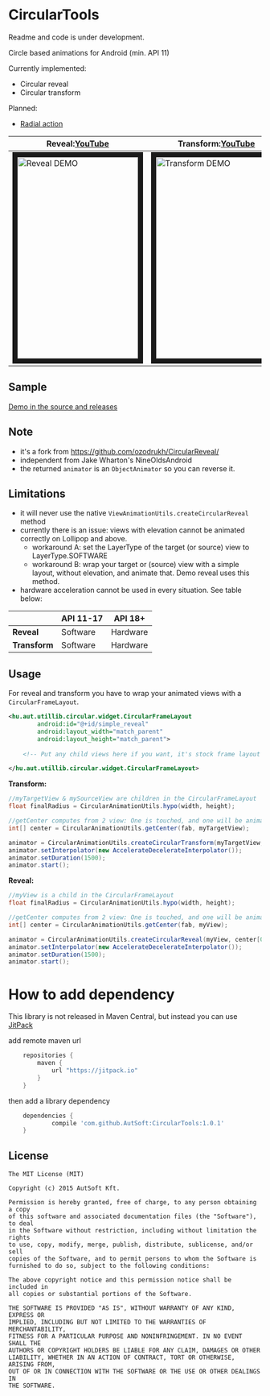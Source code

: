 CircularTools
==============

Readme and code is under development.

Circle based animations for Android (min. API 11)

Currently implemented:
- Circular reveal
- Circular transform

Planned:
- <a href="http://material-design.storage.googleapis.com/videos/animation-responsive-interation-radialReact-example_large_xhdpi.webm">Radial action</a>

|**Reveal:**<a href="https://youtu.be/g83nwbi33c0">YouTube</a>|**Transform:**<a href="https://youtu.be/96eBHwWxTiA">YouTube</a>|
|---------------|-----------|
|<img src="http://i.imgur.com/pT0UqHA.gif" alt="Reveal DEMO" width="240" height="400" border="10" />|<img src="http://i.imgur.com/QeaoLpD.gif" alt="Transform DEMO" width="240" height="400" border="10" />|


Sample
------
<a href="https://github.com/Gordi90/CircularTools/releases">Demo in the source and releases</a>

Note
-----
- it's a fork from https://github.com/ozodrukh/CircularReveal/
- independent from Jake Wharton's NineOldsAndroid
- the returned `animator` is an `ObjectAnimator` so you can reverse it.
 
Limitations
-----------
- it will never use the native `ViewAnimationUtils.createCircularReveal` method
- currently there is an issue: views with elevation cannot be animated correctly on Lollipop and above.
	- workaround A: set the LayerType of the target (or source) view to LayerType.SOFTWARE
	- workaround B: wrap your target or (source) view with a simple layout, without elevation, and animate that. Demo reveal uses this method.
- hardware acceleration cannot be used in every situation. See table below:

|               | API 11-17 |  API 18+  |
|---------------|-----------|-----------|
|   **Reveal**  |  Software |  Hardware |
| **Transform** |  Software |  Hardware |

Usage
------

For reveal and transform you have to wrap your animated views with a `CircularFrameLayout`.

```xml
<hu.aut.utillib.circular.widget.CircularFrameLayout
        android:id="@+id/simple_reveal"
        android:layout_width="match_parent"
        android:layout_height="match_parent">
    
    <!-- Put any child views here if you want, it's stock frame layout  -->

</hu.aut.utillib.circular.widget.CircularFrameLayout>
```
**Transform:**
```java
//myTargetView & mySourceView are children in the CircularFrameLayout
float finalRadius = CircularAnimationUtils.hypo(width, height);

//getCenter computes from 2 view: One is touched, and one will be animated, but you can use anything for center
int[] center = CircularAnimationUtils.getCenter(fab, myTargetView);

animator = CircularAnimationUtils.createCircularTransform(myTargetView, mySourceView, center[0], center[1], 0F, finalRadius);
animator.setInterpolator(new AccelerateDecelerateInterpolator());
animator.setDuration(1500);
animator.start();

```

**Reveal:**
```java
//myView is a child in the CircularFrameLayout
float finalRadius = CircularAnimationUtils.hypo(width, height);

//getCenter computes from 2 view: One is touched, and one will be animated, but you can use anything for center
int[] center = CircularAnimationUtils.getCenter(fab, myView);

animator = CircularAnimationUtils.createCircularReveal(myView, center[0], center[1], 0, finalRadius);
animator.setInterpolator(new AccelerateDecelerateInterpolator());
animator.setDuration(1500);
animator.start();      

```

How to add dependency
=====================

This library is not released in Maven Central, but instead you can use [JitPack](https://www.jitpack.io/)

add remote maven url

```groovy
	repositories {
	    maven {
	        url "https://jitpack.io"
	    }
	}
```

then add a library dependency

```groovy
	dependencies {
	        compile 'com.github.AutSoft:CircularTools:1.0.1'
	}
```


License
--------

    The MIT License (MIT)

    Copyright (c) 2015 AutSoft Kft.
    
    Permission is hereby granted, free of charge, to any person obtaining a copy
    of this software and associated documentation files (the "Software"), to deal
    in the Software without restriction, including without limitation the rights
    to use, copy, modify, merge, publish, distribute, sublicense, and/or sell
    copies of the Software, and to permit persons to whom the Software is
    furnished to do so, subject to the following conditions:
    
    The above copyright notice and this permission notice shall be included in
    all copies or substantial portions of the Software.
    
    THE SOFTWARE IS PROVIDED "AS IS", WITHOUT WARRANTY OF ANY KIND, EXPRESS OR
    IMPLIED, INCLUDING BUT NOT LIMITED TO THE WARRANTIES OF MERCHANTABILITY,
    FITNESS FOR A PARTICULAR PURPOSE AND NONINFRINGEMENT. IN NO EVENT SHALL THE
    AUTHORS OR COPYRIGHT HOLDERS BE LIABLE FOR ANY CLAIM, DAMAGES OR OTHER
    LIABILITY, WHETHER IN AN ACTION OF CONTRACT, TORT OR OTHERWISE, ARISING FROM,
    OUT OF OR IN CONNECTION WITH THE SOFTWARE OR THE USE OR OTHER DEALINGS IN
    THE SOFTWARE.
